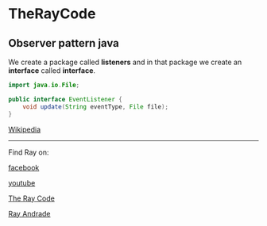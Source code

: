 # TheRayCode
## Observer pattern java

We create a package called **listeners** and in that package we create an **interface** called **interface**.
```java
import java.io.File;

public interface EventListener {
    void update(String eventType, File file);
}

```


[Wikipedia](https://en.wikipedia.org/wiki/Observer_pattern)

----------------------------------------------------------------------------------------------------

Find Ray on:

[facebook](https://www.facebook.com/TheRayCode/)

[youtube](https://www.youtube.com/user/AndradeRay/)

[The Ray Code](https://www.RayAndrade.com)

[Ray Andrade](https://www.RayAndrade.org)
